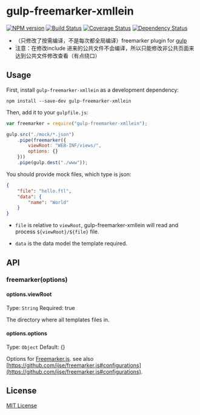 
# gulp-freemarker-xmllein
[![NPM version][npm-image]][npm-url] [![Build Status][travis-image]][travis-url]  [![Coverage Status][coveralls-image]][coveralls-url] [![Dependency Status][depstat-image]][depstat-url]

- （只修改了按需编译，不是每次都全局编译）freemarker plugin for [gulp](https://github.com/wearefractal/gulp)
- 注意：在修改include 进来的公共文件不会编译，所以只能修改非公共页面来达到公共文件修改查看（有点绕口）
## Usage

First, install `gulp-freemarker-xmllein` as a development dependency:

```shell
npm install --save-dev gulp-freemarker-xmllein
```

Then, add it to your `gulpfile.js`:

```javascript
var freemarker = require("gulp-freemarker-xmllein");

gulp.src("./mock/*.json")
	.pipe(freemarker({
		viewRoot: "WEB-INF/views/",
		options: {}
	}))
	.pipe(gulp.dest("./www"));
```

You should provide mock files, which type is json:

```json
{
	"file": "hello.ftl",
	"data": {
		"name": "World"
	}
}
```


* `file` is relative to `viewRoot`, gulp-freemarker-xmllein will read and process `${viewRoot}/${file}` file.

* `data` is the data model the template required.


## API

### freemarker(options)

#### options.viewRoot
Type: `String`
Required: true

The directory where all templates files in.

#### options.options
Type: `Object`
Default: {}

Options for [Freemarker.js](http://github.com/ijse/freemarker.js). see also [https://github.com/ijse/freemarker.js#configurations](https://github.com/ijse/freemarker.js#configurations).


## License

[MIT License](http://en.wikipedia.org/wiki/MIT_License)

[npm-url]: https://npmjs.org/package/gulp-freemarker-xmllein
[npm-image]: https://badge.fury.io/js/gulp-freemarker-xmllein.png

[travis-url]: http://travis-ci.org/ijse/gulp-freemarker-xmllein
[travis-image]: https://secure.travis-ci.org/ijse/gulp-freemarker-xmllein.png?branch=master

[coveralls-url]: https://coveralls.io/r/ijse/gulp-freemarker-xmllein
[coveralls-image]: https://coveralls.io/repos/ijse/gulp-freemarker-xmllein/badge.png

[depstat-url]: https://david-dm.org/ijse/gulp-freemarker-xmllein
[depstat-image]: https://david-dm.org/ijse/gulp-freemarker-xmllein.png
